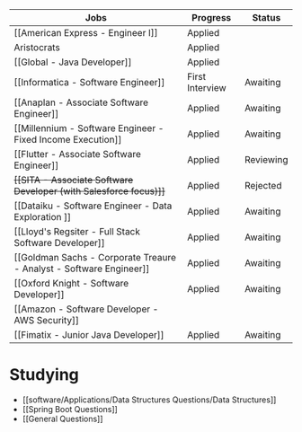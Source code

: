 
| Jobs                                                                | Progress        | Status    |
| ------------------------------------------------------------------- | --------------- | --------- |
| [[American Express - Engineer I]]                                   | Applied         |           |
| Aristocrats                                                         | Applied         |           |
| [[Global - Java Developer]]                                         | Applied         |           |
| [[Informatica - Software Engineer]]                                 | First Interview | Awaiting  |
| [[Anaplan - Associate Software Engineer]]                           | Applied         | Awaiting  |
| [[Millennium - Software Engineer - Fixed Income Execution]]         | Applied         | Awaiting  |
| [[Flutter - Associate Software Engineer]]                           | Applied         | Reviewing |
| ~~[[SITA - Associate Software Developer (with Salesforce focus)]]~~ | Applied         | Rejected  |
| [[Dataiku - Software Engineer - Data Exploration ]]<br>             | Applied         | Awaiting  |
| [[Lloyd's Regsiter - Full Stack Software Developer]]                | Applied         | Awaiting  |
| [[Goldman Sachs - Corporate Treaure - Analyst - Software Engineer]] | Applied         | Awaiting  |
| [[Oxford Knight - Software Developer]]                              | Applied         | Awaiting  |
| [[Amazon - Software Developer - AWS Security]]                      |                 |           |
| [[Fimatix - Junior Java Developer]]                                 | Applied         | Awaiting  |

# Studying
- [[software/Applications/Data Structures Questions/Data Structures]]
- [[Spring Boot Questions]]
- [[General Questions]]


